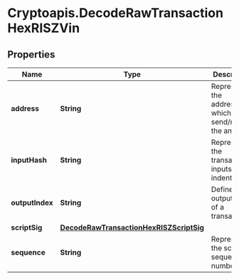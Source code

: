 # Cryptoapis.DecodeRawTransactionHexRISZVin

## Properties

Name | Type | Description | Notes
------------ | ------------- | ------------- | -------------
**address** | **String** | Represents the addresses which send/receive the amount. | [optional] 
**inputHash** | **String** | Represents the transaction inputs&#39; indentifier. | [optional] 
**outputIndex** | **String** | Defines the output index of a transaction. | [optional] 
**scriptSig** | [**DecodeRawTransactionHexRISZScriptSig**](DecodeRawTransactionHexRISZScriptSig.md) |  | 
**sequence** | **String** | Represents the script sequence number. | [optional] 


